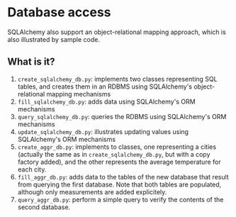# Database access
SQLAlchemy also support an object-relational mapping approach,
which is also illustrated by sample code.


## What is it?
1. `create_sqlalchemy_db.py`: implements two classes representing SQL
    tables, and creates them in an RDBMS using SQLAlchemy's
    object-relational mapping mechanisms
1. `fill_sqlalchemy_db.py`: adds data using SQLAlchemy's ORM mechanisms
1. `query_sqlalchemy_db.py`: queries the RDBMS using SQLAlchemy's ORM
    mechanisms
1. `update_sqlalchemy_db.py`: illustrates updating values using SQLAlchemy's
   ORM mechanisms
1. `create_aggr_db.py`: implements to classes, one representing a cities
    (actually the same as in `create_sqlalchemy_db.py`, but with a copy
    factory added), and the other
    represents the average temperature for each city.
1. `fill_aggr_db.py`: adds data to the tables of the new database that
    result from querying the first database.  Note that both tables are
    populated, although only measurements are added explicitely.
1. `query_aggr_db.py`: perform a simple query to verify the contents of
    the second database.
